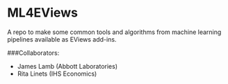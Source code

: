 # ML4EViews

A repo to make some common tools and algorithms from machine learning pipelines available as EViews add-ins.

###Collaborators:

- James Lamb (Abbott Laboratories)
- Rita Linets (IHS Economics)
